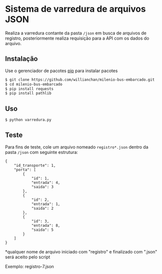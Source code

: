 # Sistema de varredura de arquivos JSON

Realiza a varredura contante da pasta `/json` em busca de arquivos de registro, posteriormente realiza requisição para a API com os dados do arquivo.

## Instalação

Use o gerenciador de pacotes [pip](https://pip.pypa.io/en/stable/) para instalar pacotes

```bash
$ git clone https://github.com/willianchan/milenio-bus-embarcado.git
$ cd milenio-bus-embarcado
$ pip install requests
$ pip install pathlib
```

## Uso

```python
$ python varredura.py
```

## Teste

Para fins de teste, cole um arquivo nomeado `registro*.json` dentro da pasta `/json` com seguinte estrutura:

```
{
    "id_transporte": 1,
    "porta": [
        {
            "id": 1,
            "entrada": 4,
            "saida": 3
        },
        {
            "id": 2,
            "entrada": 1,
            "saida": 2
        },
        {
            "id": 3,
            "entrada": 8,
            "saida": 5
        }
    ]
}
```

*qualquer nome de arquivo iniciado com "registro" e finalizado com ".json" será aceito pelo script

Exemplo: registro-7.json
